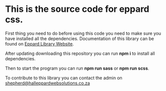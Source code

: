# This is the source code for eppard css.


First thing you need to do before using this code you need to make sure you have installed all the dependencies.
Documentation of this library can be found on  [Eppard Library Website](https://library.halleppardwebsolutions.co.za).


After updating downloading this repository you can run **npm i** to install all dependencies.

Then to start the program you can run **npm run sass** or **npm run scss**.

To contribute to this library you can contact the admin on shepherd@halleppardwebsolutions.co.za


